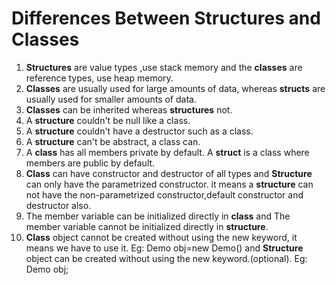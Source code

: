 # Differences Between Structures and Classes

1. **Structures** are value types ,use stack memory and the **classes** are reference types, use heap memory.
2. **Classes** are usually used for large amounts of data, whereas  **structs** are usually used for smaller amounts of data.
3. **Classes** can be inherited whereas **structures** not.
4. A **structure** couldn't be null like a class.
5. A **structure** couldn't have a destructor such as a class.
6. A **structure** can't be abstract, a class can.
7. A **class** has all members private by default. A **struct** is a class   where members are public by default.
8. **Class** can have constructor and destructor of all types and **Structure** can only have the parametrized constructor. it means a **structure** can not have the non-parametrized constructor,default constructor and destructor also.
9. The member variable can be initialized directly in **class** and The member variable cannot be initialized directly in **structure**.
10. **Class** object cannot be created without using the new keyword, it means we have to use it. Eg: Demo obj=new Demo\(\) and **Structure** object can be created without using the new keyword.\(optional\). Eg: Demo obj;

